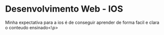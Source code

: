 # Desenvolvimento Web - IOS

<p>Minha expectativa para a ios é de conseguir aprender de forma facil e clara o conteudo ensinado<\p>